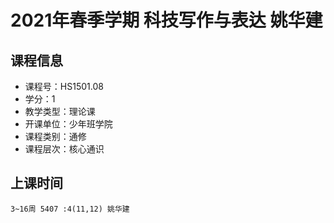 # 2021年春季学期 科技写作与表达 姚华建






## 课程信息

- 课程号：HS1501.08
- 学分：1
- 教学类型：理论课
- 开课单位：少年班学院
- 课程类别：通修
- 课程层次：核心通识

## 上课时间

```
3~16周 5407 :4(11,12) 姚华建
```

